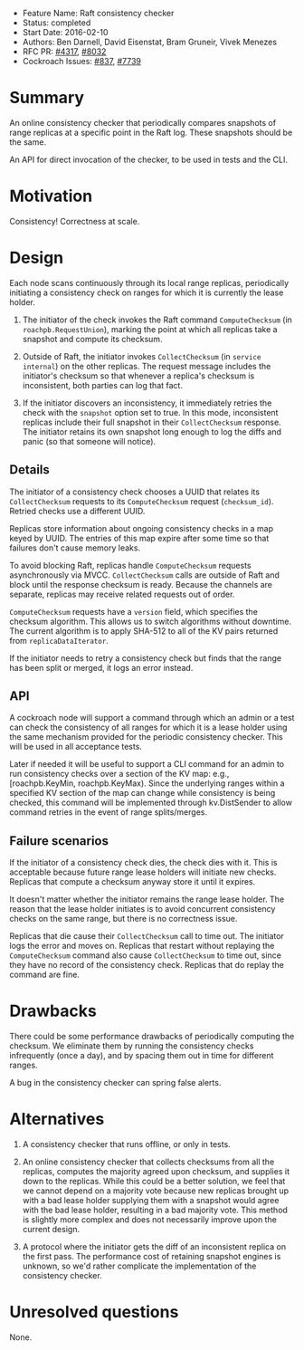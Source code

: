 -   Feature Name: Raft consistency checker
-   Status: completed
-   Start Date: 2016-02-10
-   Authors: Ben Darnell, David Eisenstat, Bram Gruneir, Vivek Menezes
-   RFC PR: [#4317](https://github.com/weisslj/cockroach/pull/4317),
            [#8032](https://github.com/weisslj/cockroach/pull/8032)
-   Cockroach Issues: [#837](https://github.com/weisslj/cockroach/issues/837),
                      [#7739](https://github.com/weisslj/cockroach/issues/7739)

Summary
=======

An online consistency checker that periodically compares snapshots of
range replicas at a specific point in the Raft log. These snapshots
should be the same.

An API for direct invocation of the checker, to be used in tests and the
CLI.

Motivation
==========

Consistency! Correctness at scale.

Design
======

Each node scans continuously through its local range replicas,
periodically initiating a consistency check on ranges for which it is
currently the lease holder.

1.  The initiator of the check invokes the Raft command
    `ComputeChecksum` (in `roachpb.RequestUnion`), marking the point at
    which all replicas take a snapshot and compute its checksum.

2.  Outside of Raft, the initiator invokes `CollectChecksum` (in
    `service internal`) on the other replicas. The request message
    includes the initiator's checksum so that whenever a replica's
    checksum is inconsistent, both parties can log that fact.

3.  If the initiator discovers an inconsistency, it immediately retries
    the check with the `snapshot` option set to true. In this mode,
    inconsistent replicas include their full snapshot in their
    `CollectChecksum` response. The initiator retains its own snapshot
    long enough to log the diffs and panic (so that someone
    will notice).

Details
-------

The initiator of a consistency check chooses a UUID that relates its
`CollectChecksum` requests to its `ComputeChecksum` request
(`checksum_id`). Retried checks use a different UUID.

Replicas store information about ongoing consistency checks in a map
keyed by UUID. The entries of this map expire after some time so that
failures don't cause memory leaks.

To avoid blocking Raft, replicas handle `ComputeChecksum` requests
asynchronously via MVCC. `CollectChecksum` calls are outside of Raft and
block until the response checksum is ready. Because the channels are
separate, replicas may receive related requests out of order.

`ComputeChecksum` requests have a `version` field, which specifies the
checksum algorithm. This allows us to switch algorithms without
downtime. The current algorithm is to apply SHA-512 to all of the KV
pairs returned from `replicaDataIterator`.

If the initiator needs to retry a consistency check but finds that the
range has been split or merged, it logs an error instead.

API
---

A cockroach node will support a command through which an admin or a test
can check the consistency of all ranges for which it is a lease holder
using the same mechanism provided for the periodic consistency checker.
This will be used in all acceptance tests.

Later if needed it will be useful to support a CLI command for an admin
to run consistency checks over a section of the KV map: e.g.,
\[roachpb.KeyMin, roachpb.KeyMax). Since the underlying ranges within a
specified KV section of the map can change while consistency is being
checked, this command will be implemented through kv.DistSender to allow
command retries in the event of range splits/merges.

Failure scenarios
-----------------

If the initiator of a consistency check dies, the check dies with it.
This is acceptable because future range lease holders will initiate new
checks. Replicas that compute a checksum anyway store it until it
expires.

It doesn't matter whether the initiator remains the range lease holder.
The reason that the lease holder initiates is to avoid concurrent
consistency checks on the same range, but there is no correctness issue.

Replicas that die cause their `CollectChecksum` call to time out. The
initiator logs the error and moves on. Replicas that restart without
replaying the `ComputeChecksum` command also cause `CollectChecksum` to
time out, since they have no record of the consistency check. Replicas
that do replay the command are fine.

Drawbacks
=========

There could be some performance drawbacks of periodically computing the
checksum. We eliminate them by running the consistency checks
infrequently (once a day), and by spacing them out in time for different
ranges.

A bug in the consistency checker can spring false alerts.

Alternatives
============

1.  A consistency checker that runs offline, or only in tests.

2.  An online consistency checker that collects checksums from all the
    replicas, computes the majority agreed upon checksum, and supplies
    it down to the replicas. While this could be a better solution, we
    feel that we cannot depend on a majority vote because new replicas
    brought up with a bad lease holder supplying them with a snapshot
    would agree with the bad lease holder, resulting in a bad
    majority vote. This method is slightly more complex and does not
    necessarily improve upon the current design.

3.  A protocol where the initiator gets the diff of an inconsistent
    replica on the first pass. The performance cost of retaining
    snapshot engines is unknown, so we'd rather complicate the
    implementation of the consistency checker.

Unresolved questions
====================

None.
